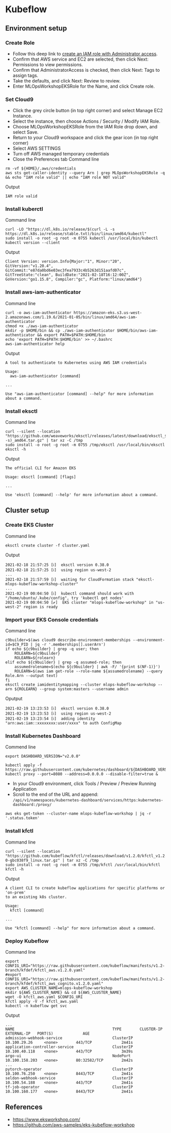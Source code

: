 # Kubeflow

## Environment setup
### Create Role
* Follow this deep link to [create an IAM role with Administrator access](https://console.aws.amazon.com/iam/home#/roles$new?step=review&commonUseCase=EC2%2BEC2&selectedUseCase=EC2&policies=arn:aws:iam::aws:policy%2FAdministratorAccess).
* Confirm that AWS service and EC2 are selected, then click Next: Permissions to view permissions.
* Confirm that AdministratorAccess is checked, then click Next: Tags to assign tags.
* Take the defaults, and click Next: Review to review.
* Enter MLOpsWorkshopEKSRole for the Name, and click Create role.

### Set Cloud9
* Click the grey circle button (in top right corner) and select Manage EC2 Instance.
* Select the instance, then choose Actions / Security / Modify IAM Role.
* Choose MLOpsWorkshopEKSRole from the IAM Role drop down, and select Save.
* Return to your Cloud9 workspace and click the gear icon (in top right corner)
* Select AWS SETTINGS
* Turn off AWS managed temporary credentials
* Close the Preferences tab
Command line
```
rm -vf ${HOME}/.aws/credentials
aws sts get-caller-identity --query Arn | grep MLOpsWorkshopEKSRole -q && echo "IAM role valid" || echo "IAM role NOT valid"
```
Output
```
IAM role valid
```

### Install kuberctl
Command line
```
curl -LO "https://dl.k8s.io/release/$(curl -L -s https://dl.k8s.io/release/stable.txt)/bin/linux/amd64/kubectl"
sudo install -o root -g root -m 0755 kubectl /usr/local/bin/kubectl
kubectl version --client
```
Output
```
Client Version: version.Info{Major:"1", Minor:"20", GitVersion:"v1.20.4", GitCommit:"e87da0bd6e03ec3fea7933c4b5263d151aafd07c", GitTreeState:"clean", BuildDate:"2021-02-18T16:12:00Z", GoVersion:"go1.15.8", Compiler:"gc", Platform:"linux/amd64"}
```

### Install aws-iam-authenticator
Command line
```
curl -o aws-iam-authenticator https://amazon-eks.s3.us-west-2.amazonaws.com/1.19.6/2021-01-05/bin/linux/amd64/aws-iam-authenticator
chmod +x ./aws-iam-authenticator
mkdir -p $HOME/bin && cp ./aws-iam-authenticator $HOME/bin/aws-iam-authenticator && export PATH=$PATH:$HOME/bin
echo 'export PATH=$PATH:$HOME/bin' >> ~/.bashrc
aws-iam-authenticator help
```
Output
```
A tool to authenticate to Kubernetes using AWS IAM credentials

Usage:
  aws-iam-authenticator [command]

...

Use "aws-iam-authenticator [command] --help" for more information about a command.
```

### Install eksctl
Command line
```
curl --silent --location "https://github.com/weaveworks/eksctl/releases/latest/download/eksctl_$(uname -s)_amd64.tar.gz" | tar xz -C /tmp
sudo install -o root -g root -m 0755 /tmp/eksctl /usr/local/bin/eksctl
eksctl -h
```
Output
```
The official CLI for Amazon EKS

Usage: eksctl [command] [flags]

...

Use 'eksctl [command] --help' for more information about a command.
```


## Cluster setup
### Create EKS Cluster
Command line
```
eksctl create cluster -f cluster.yaml
```
Output
```
2021-02-18 21:57:25 [ℹ]  eksctl version 0.38.0
2021-02-18 21:57:25 [ℹ]  using region us-west-2
...
2021-02-18 21:57:59 [ℹ]  waiting for CloudFormation stack "eksctl-mlops-kubeflow-workshop-cluster"
...
2021-02-19 00:04:50 [ℹ]  kubectl command should work with "/home/ubuntu/.kube/config", try 'kubectl get nodes'
2021-02-19 00:04:50 [✔]  EKS cluster "mlops-kubeflow-workshop" in "us-west-2" region is ready
```

### Import your EKS Console credentials
Command line
```
c9builder=$(aws cloud9 describe-environment-memberships --environment-id=$C9_PID | jq -r '.memberships[].userArn')
if echo ${c9builder} | grep -q user; then
    ROLEARN=${c9builder}
    ROLEARN=${rolearn}
elif echo ${c9builder} | grep -q assumed-role; then
    assumedrolename=$(echo ${c9builder} | awk -F/ '{print $(NF-1)}')
    ROLEARN=$(aws iam get-role --role-name ${assumedrolename} --query Role.Arn --output text) 
fi
eksctl create iamidentitymapping --cluster mlops-kubeflow-workshop --arn ${ROLEARN} --group system:masters --username admin
```
Oputput
```
2021-02-19 13:23:53 [ℹ]  eksctl version 0.38.0
2021-02-19 13:23:53 [ℹ]  using region us-west-2
2021-02-19 13:23:54 [ℹ]  adding identity "arn:aws:iam::xxxxxxxx:user/xxxx" to auth ConfigMap
```


### Install Kubernetes Dashboard
Commend line
```
export DASHBOARD_VERSION="v2.0.0"

kubectl apply -f https://raw.githubusercontent.com/kubernetes/dashboard/${DASHBOARD_VERSION}/aio/deploy/recommended.yaml
kubectl proxy --port=8080 --address=0.0.0.0 --disable-filter=true &
```
* In your Cloud9 environment, click Tools / Preview / Preview Running Application
* Scroll to the end of the URL and append: ```/api/v1/namespaces/kubernetes-dashboard/services/https:kubernetes-dashboard:/proxy/```
```
aws eks get-token --cluster-name mlops-kubeflow-workshop | jq -r '.status.token'
```

### Install kfctl
Command line
```
curl --silent --location "https://github.com/kubeflow/kfctl/releases/download/v1.2.0/kfctl_v1.2.0-0-gbc038f9_linux.tar.gz" | tar xz -C /tmp
sudo install -o root -g root -m 0755 /tmp/kfctl /usr/local/bin/kfctl
kfctl -h
```
Output
```
A client CLI to create kubeflow applications for specific platforms or 'on-prem' 
to an existing k8s cluster.

Usage:
  kfctl [command]

...

Use "kfctl [command] --help" for more information about a command.
```

### Deploy Kubeflow
Command line
```
export CONFIG_URI="https://raw.githubusercontent.com/kubeflow/manifests/v1.2-branch/kfdef/kfctl_aws.v1.2.0.yaml"
#export CONFIG_URI="https://raw.githubusercontent.com/kubeflow/manifests/v1.2-branch/kfdef/kfctl_aws_cognito.v1.2.0.yaml"
export AWS_CLUSTER_NAME=mlops-kubeflow-workshop
mkdir ${AWS_CLUSTER_NAME} && cd ${AWS_CLUSTER_NAME}
wget -O kfctl_aws.yaml $CONFIG_URI
kfctl apply -V -f kfctl_aws.yaml
kubectl -n kubeflow get svc
```
Output
```
...
NAME                                           TYPE        CLUSTER-IP       EXTERNAL-IP   PORT(S)             AGE
admission-webhook-service                      ClusterIP   10.100.29.26     <none>        443/TCP             2m41s
application-controller-service                 ClusterIP   10.100.40.118    <none>        443/TCP             3m39s
argo-ui                                        NodePort    10.100.158.203   <none>        80:32582/TCP        2m42s
...
pytorch-operator                               ClusterIP   10.100.76.250    <none>        8443/TCP            2m41s
seldon-webhook-service                         ClusterIP   10.100.54.188    <none>        443/TCP             2m41s
tf-job-operator                                ClusterIP   10.100.160.177   <none>        8443/TCP            2m41s
```

## References
* https://www.eksworkshop.com/
* https://github.com/aws-samples/eks-kubeflow-workshop
